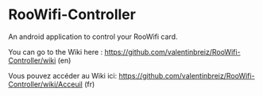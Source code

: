 # RooWifi-Controller
An android application to control your RooWifi card.

You can go to the Wiki here : https://github.com/valentinbreiz/RooWifi-Controller/wiki (en)

Vous pouvez accéder au Wiki ici: https://github.com/valentinbreiz/RooWifi-Controller/wiki/Acceuil (fr)
